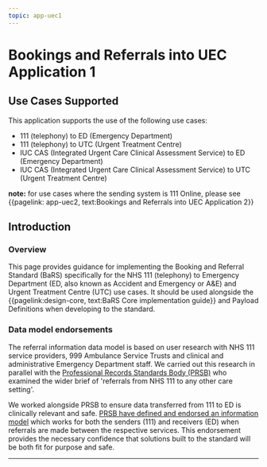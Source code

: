 ```yaml
---
topic: app-uec1
---
```

# Bookings and Referrals into UEC Application 1

## Use Cases Supported

This application supports the use of the following use cases:

* 111 (telephony) to ED (Emergency Department)
* 111 (telephony) to UTC (Urgent Treatment Centre)
* IUC CAS (Integrated Urgent Care Clinical Assessment Service) to ED (Emergency Department)
* IUC CAS (Integrated Urgent Care Clinical Assessment Service) to UTC (Urgent Treatment Centre)

**note:** for use cases where the sending system is 111 Online, please see {{pagelink: app-uec2, text:Bookings and Referrals into UEC Application 2}}

## Introduction

### Overview

This page provides guidance for implementing the Booking and Referral Standard (BaRS) specifically for the NHS 111 (telephony) to Emergency Department (ED, also known as Accident and Emergency or A&E) and Urgent Treatment Centre (UTC) use cases. It should be used alongside the {{pagelink:design-core, text:BaRS Core implementation guide}} and Payload Definitions when developing to the standard. 

### Data model endorsements

<p>
The referral information data model is based on user research with NHS 111 service providers, 999 Ambulance Service Trusts and clinical and administrative Emergency Department staff.  We carried out this research in parallel with the <a href="https://theprsb.org/" target="_blank">Professional Records Standards Body (PRSB)</a> who examined the wider brief of 'referrals from NHS 111 to any other care setting'. 

We worked alongside PRSB to ensure data transferred from 111 to ED is clinically relevant and safe. <a href="https://theprsb.org/standards/111referralstandard/" target="_blank">PRSB have defined and endorsed an information model</a> which works for both the senders (111) and receivers (ED) when referrals are made between the respective services. This endorsement provides the necessary confidence that solutions built to the standard will be both fit for purpose and safe. 
<p>
<hr>
